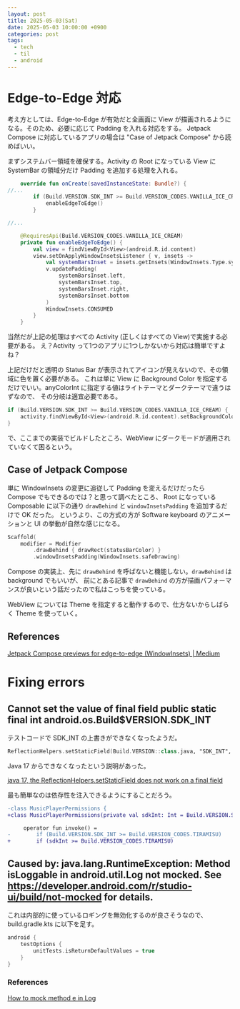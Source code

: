 ```yaml
---
layout: post
title: 2025-05-03(Sat)
date: 2025-05-03 10:00:00 +0900
categories: post
tags:
  - tech
  - til
  - android
---
```


# Edge-to-Edge 対応
考え方としては、Edge-to-Edge が有効だと全画面に View が描画されるようになる。そのため、必要に応じて Padding を入れる対応をする。
Jetpack Compose に対応しているアプリの場合は "Case of Jetpack Compose" から読めばいい。

まずシステムバー領域を確保する。Activity の Root になっている View に SystemBar の領域分だけ Padding を追加する処理を入れる。

```kotlin
    override fun onCreate(savedInstanceState: Bundle?) {
//...
        if (Build.VERSION.SDK_INT >= Build.VERSION_CODES.VANILLA_ICE_CREAM) {
            enableEdgeToEdge()
        }

//...

    @RequiresApi(Build.VERSION_CODES.VANILLA_ICE_CREAM)
    private fun enableEdgeToEdge() {
        val view = findViewById<View>(android.R.id.content)
        view.setOnApplyWindowInsetsListener { v, insets ->
            val systemBarsInset = insets.getInsets(WindowInsets.Type.systemBars())
            v.updatePadding(
                systemBarsInset.left,
                systemBarsInset.top,
                systemBarsInset.right,
                systemBarsInset.bottom
            )
            WindowInsets.CONSUMED
        }
    }
```

当然だが上記の処理はすべての Activity (正しくはすべての View)で実施する必要がある。
え？Activity って1つのアプリに1つしかないから対応は簡単ですよね？

上記だけだと透明の Status Bar が表示されてアイコンが見えないので、その領域に色を置く必要がある。
これは単に View に Background Color を指定するだけでいい。anyColorInt に指定する値はライトテーマとダークテーマで違うはずなので、
その分岐は適宜必要である。

```kotlin
if (Build.VERSION.SDK_INT >= Build.VERSION_CODES.VANILLA_ICE_CREAM) {
    activity.findViewById<View>(android.R.id.content).setBackgroundColor(anyColorInt)
}
```

で、ここまでの実装でビルドしたところ、WebView にダークモードが適用されていなくて困るという。

## Case of Jetpack Compose
単に WindowInsets の変更に追従して Padding を変えるだけだったら Compose でもできるのでは？と思って調べたところ、
Root になっている Composable に以下の通り `drawBehind` と `windowInsetsPadding` を追加するだけで OK だった。
というより、この方式の方が Software keyboard のアニメーションと UI の挙動が自然な感じになる。

```kotlin
Scaffold(
    modifier = Modifier
        .drawBehind { drawRect(statusBarColor) }
        .windowInsetsPadding(WindowInsets.safeDrawing)
```

Compose の実装上、先に `drawBehind` を呼ばないと機能しない。`drawBehind` は background でもいいが、
前にとある記事で `drawBehind` の方が描画パフォーマンスが良いという話だったので私はこっちを使っている。

WebView については Theme を指定すると動作するので、仕方ないからしばらく Theme を使っていく。

## References
[Jetpack Compose previews for edge-to-edge (WindowInsets) | Medium](https://medium.com/@timo_86166/jetpack-compose-previews-for-edge-to-edge-design-a03b3a3713f3)

# Fixing errors

## Cannot set the value of final field public static final int android.os.Build$VERSION.SDK_INT
テストコードで SDK_INT の上書きができなくなったようだ。

```kotlin
ReflectionHelpers.setStaticField(Build.VERSION::class.java, "SDK_INT", Build.VERSION_CODES.S)
```

Java 17 からできなくなったという説明があった。

[java 17, the ReflectionHelpers.setStaticField does not work on a final field](https://stackoverflow.com/questions/76789468/java-17-the-reflectionhelpers-setstaticfield-does-not-work-on-a-final-field)

最も簡単なのは依存性を注入できるようにすることだろう。

```diff
-class MusicPlayerPermissions {
+class MusicPlayerPermissions(private val sdkInt: Int = Build.VERSION.SDK_INT) {

     operator fun invoke() =
-        if (Build.VERSION.SDK_INT >= Build.VERSION_CODES.TIRAMISU)
+        if (sdkInt >= Build.VERSION_CODES.TIRAMISU)
```

## Caused by: java.lang.RuntimeException: Method isLoggable in android.util.Log not mocked. See https://developer.android.com/r/studio-ui/build/not-mocked for details.
これは内部的に使っているロギングを無効化するのが良さそうなので、 build.gradle.kts に以下を足す。

```kotlin
android {
    testOptions {
        unitTests.isReturnDefaultValues = true
    }
}
```

### References
[How to mock method e in Log](https://stackoverflow.com/questions/36787449/how-to-mock-method-e-in-log)
